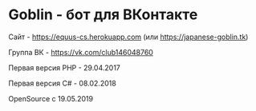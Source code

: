 # Goblin - бот для ВКонтакте

Сайт - https://equus-cs.herokuapp.com (или https://japanese-goblin.tk)

Группа ВК - https://vk.com/club146048760

Первая версия PHP - 29.04.2017

Первая версия C# - 08.02.2018

OpenSource с 19.05.2019
